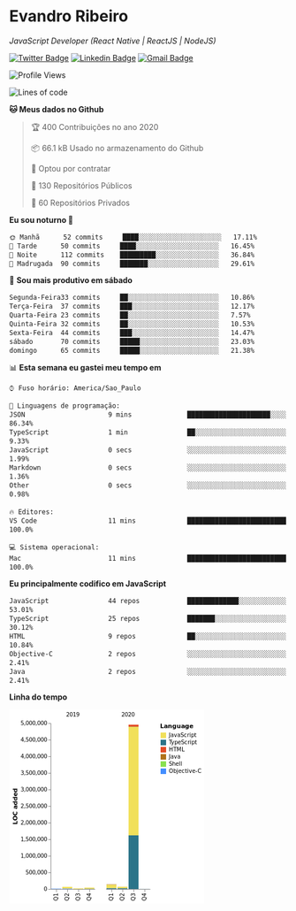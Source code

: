 # Evandro **Ribeiro**

*JavaScript Developer (React Native | ReactJS | NodeJS)*

[![Twitter Badge](https://img.shields.io/badge/-@ribeiroevandro-201B2D?style=flat-square&labelColor=201B2D&logo=twitter&logoColor=white&link=https://twitter.com/ribeiroevandro)](https://twitter.com/ribeiroevandro) 
[![Linkedin Badge](https://img.shields.io/badge/-Evandro%20Ribeiro-201B2D?style=flat-square&logo=Linkedin&logoColor=white&link=https://www.linkedin.com/in/ribeiroevandro)](https://www.linkedin.com/in/ribeiroevandro) 
[![Gmail Badge](https://img.shields.io/badge/-oi@ribeiroevandro.com.br-201B2D?style=flat-square&logo=Gmail&logoColor=white&link=mailto:oi@ribeiroevandro.com.br)](mailto:oi@ribeiroevandro.com.br)


<!--START_SECTION:waka-->
![Profile Views](http://img.shields.io/badge/Visualizac%C3%B5es%20do%20perfil-62-blue)

![Lines of code](https://img.shields.io/badge/Desde%20o%20Hello%20World%20eu%20escrevi-12.0%20million%20linhas%20de%20c%C3%B3digo-blue)

**🐱 Meus dados no Github** 

> 🏆 400 Contribuições no ano 2020
 > 
> 📦 66.1 kB Usado no armazenamento do Github 
 > 
> 💼 Optou por contratar
 > 
> 📜 130 Repositórios Públicos
 > 
> 🔑 60 Repositórios Privados 

**Eu sou noturno 🦉** 

```text
🌞 Manhã      52 commits     ████░░░░░░░░░░░░░░░░░░░░░   17.11% 
🌆 Tarde      50 commits     ████░░░░░░░░░░░░░░░░░░░░░   16.45% 
🌃 Noite      112 commits    █████████░░░░░░░░░░░░░░░░   36.84% 
🌙 Madrugada  90 commits     ███████░░░░░░░░░░░░░░░░░░   29.61%

```
📅 **Sou mais produtivo em sábado** 

```text
Segunda-Feira33 commits     ██░░░░░░░░░░░░░░░░░░░░░░░   10.86% 
Terça-Feira  37 commits     ███░░░░░░░░░░░░░░░░░░░░░░   12.17% 
Quarta-Feira 23 commits     ██░░░░░░░░░░░░░░░░░░░░░░░   7.57% 
Quinta-Feira 32 commits     ██░░░░░░░░░░░░░░░░░░░░░░░   10.53% 
Sexta-Feira  44 commits     ███░░░░░░░░░░░░░░░░░░░░░░   14.47% 
sábado       70 commits     █████░░░░░░░░░░░░░░░░░░░░   23.03% 
domingo      65 commits     █████░░░░░░░░░░░░░░░░░░░░   21.38%

```


📊 **Esta semana eu gastei meu tempo em** 

```text
⌚︎ Fuso horário: America/Sao_Paulo

💬 Linguagens de programação: 
JSON                     9 mins              █████████████████████░░░░   86.34% 
TypeScript               1 min               ██░░░░░░░░░░░░░░░░░░░░░░░   9.33% 
JavaScript               0 secs              ░░░░░░░░░░░░░░░░░░░░░░░░░   1.99% 
Markdown                 0 secs              ░░░░░░░░░░░░░░░░░░░░░░░░░   1.36% 
Other                    0 secs              ░░░░░░░░░░░░░░░░░░░░░░░░░   0.98%

🔥 Editores: 
VS Code                  11 mins             █████████████████████████   100.0%

💻 Sistema operacional: 
Mac                      11 mins             █████████████████████████   100.0%

```

**Eu principalmente codifico em JavaScript** 

```text
JavaScript               44 repos            █████████████░░░░░░░░░░░░   53.01% 
TypeScript               25 repos            ███████░░░░░░░░░░░░░░░░░░   30.12% 
HTML                     9 repos             ██░░░░░░░░░░░░░░░░░░░░░░░   10.84% 
Objective-C              2 repos             ░░░░░░░░░░░░░░░░░░░░░░░░░   2.41% 
Java                     2 repos             ░░░░░░░░░░░░░░░░░░░░░░░░░   2.41%

```


**Linha do tempo**

![Chart not found](https://github.com/ribeiroevandro/ribeiroevandro/blob/master/charts/bar_graph.png) 


<!--END_SECTION:waka-->

